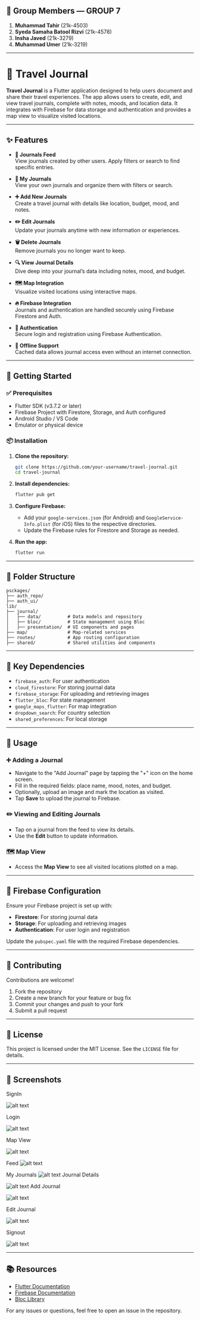 ## 👥 Group Members — **GROUP 7**

1. **Muhammad Tahir** (21k-4503)  
2. **Syeda Samaha Batool Rizvi** (21k-4578)  
3. **Insha Javed** (21k-3279)  
4. **Muhammad Umer** (21k-3219)  

---

# 🧭 Travel Journal

**Travel Journal** is a Flutter application designed to help users document and share their travel experiences. The app allows users to create, edit, and view travel journals, complete with notes, moods, and location data. It integrates with Firebase for data storage and authentication and provides a map view to visualize visited locations.

---

## ✨ Features

- **📰 Journals Feed**  
  View journals created by other users. Apply filters or search to find specific entries.

- **📓 My Journals**  
  View your own journals and organize them with filters or search.

- **➕ Add New Journals**  
  Create a travel journal with details like location, budget, mood, and notes.

- **✏️ Edit Journals**  
  Update your journals anytime with new information or experiences.

- **🗑️ Delete Journals**  
  Remove journals you no longer want to keep.

- **🔍 View Journal Details**  
  Dive deep into your journal’s data including notes, mood, and budget.

- **🗺️ Map Integration**  
  Visualize visited locations using interactive maps.

- **🔥 Firebase Integration**  
  Journals and authentication are handled securely using Firebase Firestore and Auth.

- **🔐 Authentication**  
  Secure login and registration using Firebase Authentication.

- **📴 Offline Support**  
  Cached data allows journal access even without an internet connection.

---

## 🚀 Getting Started

### ✅ Prerequisites

- Flutter SDK (v3.7.2 or later)  
- Firebase Project with Firestore, Storage, and Auth configured  
- Android Studio / VS Code  
- Emulator or physical device


### 📦 Installation

1. **Clone the repository:**

   ```bash
   git clone https://github.com/your-username/travel-journal.git
   cd travel-journal

2. **Install dependencies:**

   ```bash
   flutter pub get
   ```

3. **Configure Firebase:**

   * Add your `google-services.json` (for Android) and `GoogleService-Info.plist` (for iOS) files to the respective directories.
   * Update the Firebase rules for Firestore and Storage as needed.

4. **Run the app:**

   ```bash
   flutter run
   ```

---

## 📁 Folder Structure

```
psckages/
├── auth_repo/
├── auth_ui/
lib/
├── journal/
│   ├── data/          # Data models and repository
│   ├── bloc/          # State management using Bloc
│   ├── presentation/  # UI components and pages
├── map/               # Map-related services
├── routes/            # App routing configuration
├── shared/            # Shared utilities and components
```

---

## 🔑 Key Dependencies

* `firebase_auth`: For user authentication
* `cloud_firestore`: For storing journal data
* `firebase_storage`: For uploading and retrieving images
* `flutter_bloc`: For state management
* `google_maps_flutter`: For map integration
* `dropdown_search`: For country selection
* `shared_preferences`: For local storage

---

## 📝 Usage

### ➕ Adding a Journal

* Navigate to the "Add Journal" page by tapping the "+" icon on the home screen.
* Fill in the required fields: place name, mood, notes, and budget.
* Optionally, upload an image and mark the location as visited.
* Tap **Save** to upload the journal to Firebase.

### ✏️ Viewing and Editing Journals

* Tap on a journal from the feed to view its details.
* Use the **Edit** button to update information.

### 🗺️ Map View

* Access the **Map View** to see all visited locations plotted on a map.

---

## 🔧 Firebase Configuration

Ensure your Firebase project is set up with:

* **Firestore**: For storing journal data
* **Storage**: For uploading and retrieving images
* **Authentication**: For user login and registration

Update the `pubspec.yaml` file with the required Firebase dependencies.

---

## 🤝 Contributing

Contributions are welcome!

1. Fork the repository
2. Create a new branch for your feature or bug fix
3. Commit your changes and push to your fork
4. Submit a pull request

---

## 📜 License

This project is licensed under the MIT License. See the `LICENSE` file for details.

---

## 📸 Screenshots

SignIn

![alt text](image-9.png)

Login

![alt text](image-1.png)

Map View 

![alt text](image-2.png)

Feed 
![alt text](image-5.png)

My Journals
![alt text](image-6.png)
Journal Details

![alt text](image-3.png)
Add Journal

![alt text](image-7.png)

Edit Journal

![alt text](image-4.png)

Signout

![alt text](image-8.png)

---

## 📚 Resources

* [Flutter Documentation](https://docs.flutter.dev)
* [Firebase Documentation](https://firebase.google.com/docs)
* [Bloc Library](https://bloclibrary.dev)

For any issues or questions, feel free to open an issue in the repository.

```
